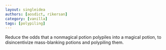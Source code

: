```yaml
---
layout: singleidea
authors: [aosdict, rikersan]
category: [vanilla]
tags: [polypiling]
---
```

Reduce the odds that a nonmagical potion polypiles into a magical potion, to disincentivize mass-blanking potions and polypiling them.
